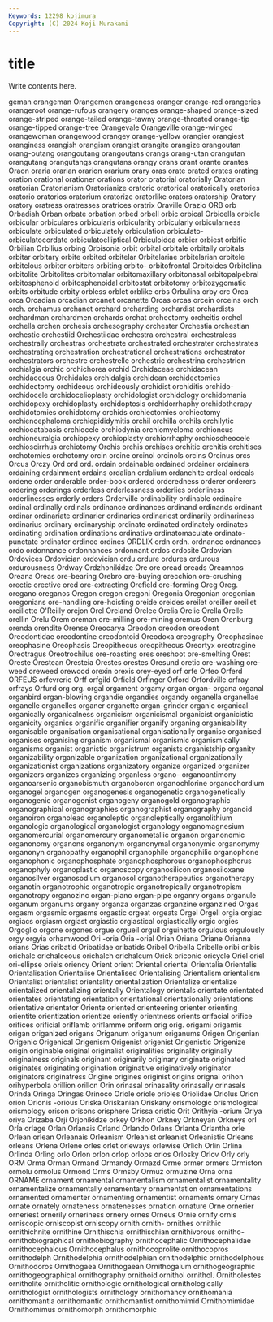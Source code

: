 ```yaml
---
Keywords: 12298 kojimura
Copyright: (C) 2024 Koji Murakami
---
```


# title

Write contents here.



geman orangeman Orangemen orangeness
oranger orange-red orangeries orangeroot orange-rufous orangery oranges orange-shaped orange-sized orange-striped
orange-tailed orange-tawny orange-throated orange-tip orange-tipped orange-tree Orangevale Orangeville orange-winged orangewoman
orangewood orangey orange-yellow orangier orangiest oranginess orangish orangism orangist orangite
orangize orangoutan orang-outang orangoutang orangoutans orangs orang-utan orangutan orangutang orangutangs
orangutans orangy orans orant orante orantes Oraon oraria orarian orarion
orarium orary oras orate orated orates orating oration orational orationer
orations orator oratorial oratorially Oratorian oratorian Oratorianism Oratorianize oratoric oratorical
oratorically oratories oratorio oratorios oratorium oratorize oratorlike orators oratorship Oratory
oratory oratress oratresses oratrices oratrix Oraville Orazio ORB orb Orbadiah
Orban orbate orbation orbed orbell orbic orbical Orbicella orbicle orbicular
orbiculares orbicularis orbicularity orbicularly orbicularness orbiculate orbiculated orbiculately orbiculation orbiculato-
orbiculatocordate orbiculatoelliptical Orbiculoidea orbier orbiest orbific Orbilian Orbilius orbing Orbisonia
orbit orbital orbitale orbitally orbitals orbitar orbitary orbite orbited orbitelar
Orbitelariae orbitelarian orbitele orbitelous orbiter orbiters orbiting orbito- orbitofrontal Orbitoides
Orbitolina orbitolite Orbitolites orbitomalar orbitomaxillary orbitonasal orbitopalpebral orbitosphenoid orbitosphenoidal orbitostat
orbitotomy orbitozygomatic orbits orbitude orbity orbless orblet orblike orbs Orbulina
orby orc Orca orca Orcadian orcadian orcanet orcanette Orcas orcas
orcein orceins orch orch. orchamus orchanet orchard orcharding orchardist orchardists
orchardman orchardmen orchards orchat orchectomy orcheitis orchel orchella orchen orchesis
orchesography orchester Orchestia orchestian orchestic orchestiid Orchestiidae orchestra orchestral orchestraless
orchestrally orchestras orchestrate orchestrated orchestrater orchestrates orchestrating orchestration orchestrational orchestrations
orchestrator orchestrators orchestre orchestrelle orchestric orchestrina orchestrion orchialgia orchic orchichorea
orchid Orchidaceae orchidacean orchidaceous Orchidales orchidalgia orchidean orchidectomies orchidectomy orchideous
orchideously orchidist orchiditis orchido- orchidocele orchidocelioplasty orchidologist orchidology orchidomania orchidopexy
orchidoplasty orchidoptosis orchidorrhaphy orchidotherapy orchidotomies orchidotomy orchids orchiectomies orchiectomy orchiencephaloma
orchiepididymitis orchil orchilla orchils orchilytic orchiocatabasis orchiocele orchiodynia orchiomyeloma orchioncus
orchioneuralgia orchiopexy orchioplasty orchiorrhaphy orchioscheocele orchioscirrhus orchiotomy Orchis orchis orchises
orchitic orchitis orchitises orchotomies orchotomy orcin orcine orcinol orcinols orcins
Orcinus orcs Orcus Orczy Ord ord ord. ordain ordainable ordained
ordainer ordainers ordaining ordainment ordains ordalian ordalium ordanchite ordeal ordeals
ordene order orderable order-book ordered orderedness orderer orderers ordering orderings
orderless orderlessness orderlies orderliness orderlinesses orderly orders Orderville ordinability ordinable
ordinaire ordinal ordinally ordinals ordinance ordinances ordinand ordinands ordinant ordinar
ordinariate ordinarier ordinaries ordinariest ordinarily ordinariness ordinarius ordinary ordinaryship ordinate
ordinated ordinately ordinates ordinating ordination ordinations ordinative ordinatomaculate ordinato-punctate ordinator
ordinee ordines ORDLIX ordn ordn. ordnance ordnances ordo ordonnance ordonnances
ordonnant ordos ordosite Ordovian Ordovices Ordovician ordovician ordu ordure ordures
ordurous ordurousness Ordway Ordzhonikidze Ore ore oread oreads Oreamnos Oreana
Oreas ore-bearing Orebro ore-buying orecchion ore-crushing orectic orective ored ore-extracting
Orefield ore-forming Oreg Oreg. oregano oreganos Oregon oregon oregoni Oregonia
Oregonian oregonian oregonians ore-handling ore-hoisting oreide oreides oreilet oreiller oreillet
oreillette O'Reilly orejon Orel Oreland Orelee Orelia Orelie Orella Orelle
orellin Orelu Orem oreman ore-milling ore-mining oremus Oren Orenburg orenda
orendite Orense Oreocarya Oreodon oreodon oreodont Oreodontidae oreodontine oreodontoid Oreodoxa
oreography Oreophasinae oreophasine Oreophasis Oreopithecus oreopithecus Oreortyx oreotragine Oreotragus Oreotrochilus
ore-roasting ores oreshoot ore-smelting Orest Oreste Orestean Oresteia Orestes orestes
Oresund oretic ore-washing ore-weed oreweed orewood orexin orexis orey-eyed orf
orfe Orfeo Orferd ORFEUS orfevrerie Orff orfgild Orfield Orfinger Orford
Orfordville orfray orfrays Orfurd org org. orgal orgament orgamy organ
organ- organa organal organbird organ-blowing organdie organdies organdy organella organellae
organelle organelles organer organette organ-grinder organic organical organically organicalness organicism
organicismal organicist organicistic organicity organics organific organifier organify organing organisability
organisable organisation organisational organisationally organise organised organises organising organism organismal
organismic organismically organisms organist organistic organistrum organists organistship organity organizability
organizable organization organizational organizationally organizationist organizations organizatory organize organized organizer
organizers organizes organizing organless organo- organoantimony organoarsenic organobismuth organoboron organochlorine
organochordium organogel organogen organogenesis organogenetic organogenetically organogenic organogenist organogeny organogold
organographic organographical organographies organographist organography organoid organoiron organolead organoleptic organoleptically
organolithium organologic organological organologist organology organomagnesium organomercurial organomercury organometallic organon
organonomic organonomy organons organonym organonymal organonymic organonymy organonyn organopathy organophil
organophile organophilic organophone organophonic organophosphate organophosphorous organophosphorus organophyly organoplastic organoscopy
organosilicon organosiloxane organosilver organosodium organosol organotherapeutics organotherapy organotin organotrophic organotropic
organotropically organotropism organotropy organozinc organ-piano organ-pipe organry organs organule organum
organums organy organza organzas organzine organzined Orgas orgasm orgasmic orgasms
orgastic orgeat orgeats Orgel Orgell orgia orgiac orgiacs orgiasm orgiast
orgiastic orgiastical orgiastically orgic orgies Orgoglio orgone orgones orgue orgueil
orguil orguinette orgulous orgulously orgy orgyia orhamwood Ori -oria Oria
-orial Orian Oriana Oriane Orianna orians Orias oribatid Oribatidae oribatids
Oribel Oribella Oribelle oribi oribis orichalc orichalceous orichalch orichalcum Orick
oriconic oricycle Oriel oriel ori-ellipse oriels oriency Orient orient Oriental
oriental Orientalia Orientalis Orientalisation Orientalise Orientalised Orientalising Orientalism orientalism Orientalist
orientalist orientality orientalization Orientalize orientalize orientalized orientalizing orientally Orientalogy orientals
orientate orientated orientates orientating orientation orientational orientationally orientations orientative orientator
Oriente oriented orienteering orienter orienting orientite orientization orientize oriently orientness
orients orifacial orifice orifices orificial oriflamb oriflamme oriform orig orig.
origami origamis origan origanized origans Origanum origanum origanums Origen Origenian
Origenic Origenical Origenism Origenist origenist Origenistic Origenize origin originable original
originalist originalities originality originally originalness originals originant originarily originary originate
originated originates originating origination originative originatively originator originators originatress Origine
origines originist origins orignal orihon orihyperbola orillion orillon Orin orinasal
orinasality orinasally orinasals Orinda Oringa Oringas Orinoco Oriole oriole orioles
Oriolidae Oriolus Orion orion Orionis -orious Oriska Oriskanian Oriskany orismologic
orismological orismology orison orisons orisphere Orissa oristic Orit Orithyia -orium
Oriya oriya Orizaba Orji Orjonikidze orkey Orkhon Orkney Orkneyan Orkneys
orl Orla orlage Orlan Orlanais Orland Orlando Orlans Orlanta Orlantha
orle Orlean orlean Orleanais Orleanism Orleanist orleanist Orleanistic Orleans orleans
Orlena Orlene orles orlet orleways orlewise Orlich Orlin Orlina Orlinda
Orling orlo Orlon orlon orlop orlops orlos Orlosky Orlov Orly
orly ORM Orma Orman Ormand Ormandy Ormazd Orme ormer ormers
Ormiston ormolu ormolus Ormond Orms Ormsby Ormuz ormuzine Orna orna
ORNAME ornament ornamental ornamentalism ornamentalist ornamentality ornamentalize ornamentally ornamentary ornamentation
ornamentations ornamented ornamenter ornamenting ornamentist ornaments ornary Ornas ornate ornately
ornateness ornatenesses ornation ornature Orne ornerier orneriest ornerily orneriness ornery
ornes Orneus Ornie ornify ornis orniscopic orniscopist orniscopy ornith ornith-
ornithes ornithic ornithichnite ornithine Ornithischia ornithischian ornithivorous ornitho- ornithobiographical ornithobiography
ornithocephalic Ornithocephalidae ornithocephalous Ornithocephalus ornithocoprolite ornithocopros ornithodelph Ornithodelphia ornithodelphian ornithodelphic
ornithodelphous Ornithodoros Ornithogaea Ornithogaean Ornithogalum ornithogeographic ornithogeographical ornithography ornithoid ornithol
ornithol. Ornitholestes ornitholite ornitholitic ornithologic ornithological ornithologically ornithologist ornithologists ornithology
ornithomancy ornithomania ornithomantia ornithomantic ornithomantist ornithomimid Ornithomimidae Ornithomimus ornithomorph ornithomorphic
